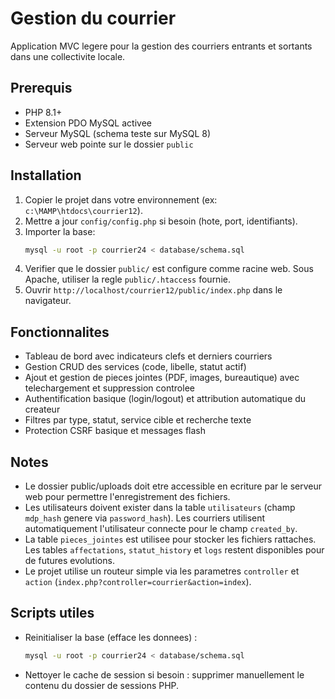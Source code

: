 # Gestion du courrier

Application MVC legere pour la gestion des courriers entrants et sortants dans une collectivite locale.

## Prerequis

- PHP 8.1+
- Extension PDO MySQL activee
- Serveur MySQL (schema teste sur MySQL 8)
- Serveur web pointe sur le dossier `public`

## Installation

1. Copier le projet dans votre environnement (ex: `c:\MAMP\htdocs\courrier12`).
2. Mettre a jour `config/config.php` si besoin (hote, port, identifiants).
3. Importer la base:
   ```bash
   mysql -u root -p courrier24 < database/schema.sql
   ```
4. Verifier que le dossier `public/` est configure comme racine web. Sous Apache, utiliser la regle `public/.htaccess` fournie.
5. Ouvrir `http://localhost/courrier12/public/index.php` dans le navigateur.

## Fonctionnalites

- Tableau de bord avec indicateurs clefs et derniers courriers
- Gestion CRUD des services (code, libelle, statut actif)
- Ajout et gestion de pieces jointes (PDF, images, bureautique) avec telechargement et suppression controlee
- Authentification basique (login/logout) et attribution automatique du createur
- Filtres par type, statut, service cible et recherche texte
- Protection CSRF basique et messages flash

## Notes

- Le dossier public/uploads doit etre accessible en ecriture par le serveur web pour permettre l'enregistrement des fichiers.
- Les utilisateurs doivent exister dans la table `utilisateurs` (champ `mdp_hash` genere via `password_hash`). Les courriers utilisent automatiquement l'utilisateur connecte pour le champ `created_by`.
- La table `pieces_jointes` est utilisee pour stocker les fichiers rattaches. Les tables `affectations`, `statut_history` et `logs` restent disponibles pour de futures evolutions.
- Le projet utilise un routeur simple via les parametres `controller` et `action` (`index.php?controller=courrier&action=index`).

## Scripts utiles

- Reinitialiser la base (efface les donnees) :
  ```bash
  mysql -u root -p courrier24 < database/schema.sql
  ```
- Nettoyer le cache de session si besoin : supprimer manuellement le contenu du dossier de sessions PHP.





